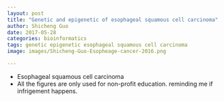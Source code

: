 ```yaml
---
layout: post
title: "Genetic and epigenetic of esophageal squamous cell carcinoma"
author: Shicheng Guo
date: 2017-05-28
categories: bioinformatics
tags: genetic epigenetic esophageal squamous cell carcinoma
image: images/Shicheng-Guo-Esopheage-cancer-2016.png

---
```


* Esophageal squamous cell carcinoma
* All the figures are only used for non-profit education. reminding me if infrigement happens.
